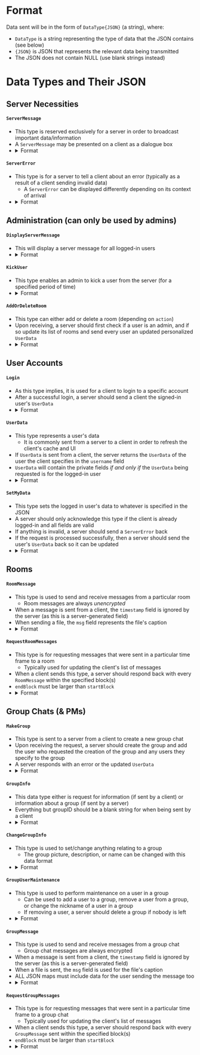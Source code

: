 # Format
Data sent will be in the form of `DataType{JSON}` (a string), where:
* `DataType` is a string representing the type of data that the JSON contains (see below)
* `{JSON}` is JSON that represents the relevant data being transmitted
* The JSON does not contain NULL (use blank strings instead)

# Data Types and Their JSON
## Server Necessities
#### `ServerMessage`
* This type is reserved exclusively for a server in order to broadcast important data/information
* A `ServerMessage` may be presented on a client as a dialogue box
* <details>
	<summary>Format</summary>
	<table>
		<tr><th>Field</th><th>Value</th></tr>
		<tr>
			<td><code>msg</code></td>
			<td>The contents of the server message</td>
		</tr>
	</table>
</details>

#### `ServerError`
* This type is for a server to tell a client about an error (typically as a result of a client sending invalid data)
  * A `ServerError` can be displayed differently depending on its context of arrival
* <details>
	<summary>Format</summary>
	<table>
		<tr><th>Field</th><th>Value</th></tr>
		<tr>
			<td><code>type</code></td>
			<td>The type of error that the server encountered</td>
		</tr>
		<tr>
			<td><code>description</code></td>
			<td>The description of the error that the server encountered</td>
		</tr>
	</table>
</details>

## Administration (can only be used by admins)
#### `DisplayServerMessage`
* This will display a server message for all logged-in users
* <details>
	<summary>Format</summary>
	<table>
		<tr><th>Field</th><th>Value</th></tr>
		<tr>
			<td><code>message</code></td>
			<td>The message to be displayed to all logged-in users</td>
		</tr>
	</table>
</details>

#### `KickUser`
* This type enables an admin to kick a user from the server (for a specified period of time)
* <details>
	<summary>Format</summary>
	<table>
		<tr><th>Field</th><th>Value</th></tr>
		<tr>
			<td><code>username</code></td>
			<td>The username of the user to be kicked</td>
		</tr>
		<tr>
			<td><code>duration</code></td>
			<td>The time in minutes to kick the user for</td>
		</tr>
		<tr>
			<td><code>reason</code></td>
			<td>The reason for being kicked</td>
		</tr>
	</table>
</details>

#### `AddOrDeleteRoom`
* This type can either add or delete a room (depending on `action`)
* Upon receiving, a server should first check if a user is an admin, and if so update its list of rooms and send every user an updated personalized `UserData`
* <details>
	<summary>Format</summary>
	<table>
		<tr><th>Field</th><th>Value</th></tr>
		<tr>
			<td><code>action</code></td>
			<td>Can be either `add` or `delete`</td>
		</tr>
		<tr>
			<td><code>room</code></td>
			<td>The room to add/delete</td>
		</tr>
	</table>
</details>

## User Accounts
#### `Login`
* As this type implies, it is used for a client to login to a specific account
* After a successful login, a server should send a client the signed-in user's `UserData`
* <details>
	<summary>Format</summary>
	<table>
		<tr><th>Field</th><th>Value</th></tr>
		<tr>
			<td><code>username</code></td>
			<td>The username of the user trying to login</td>
		</tr>
		<tr>
			<td><code>password</code></td>
			<td>The password of the user trying to login</td>
		</tr>
		<tr>
			<td><code>protocol</code></td>
			<td>The *major* protocol version as an int to check for compatibility</td>
		</tr>
	</table>
</details>

#### `UserData`
* This type represents a user's data
  * It is commonly sent from a server to a client in order to refresh the client's cache and UI
* If `UserData` is sent from a client, the server returns the `UserData` of the user the client specifies in the `username` field
* `UserData` will contain the private fields *if and only if* the `UserData` being requested is for the logged-in user
* <details>
	<summary>Format</summary>
	<table>
		<tr><th>Field</th><th>Value</th></tr>
		<tr>
			<td><code>username</code></td>
			<td>The username of the account in question</td>
		</tr>
		<tr>
			<td><code>displayName</code></td>
			<td>The display name (nickname) for the account in question</td>
		</tr>
		<tr>
			<td><code>picture</code></td>
			<td>The Base64 of the profile picture of the account in question</td>
		</tr>
		<tr>
			<td><code>pubKey</code></td>
			<td>The public key (needed for securely sending encryption keys of chats) of the account in question</td>
		</tr>
		<tr>
			<td><code>privateKey</code></td>
			<td>(PRIVATE FIELD) The (encrypted with key-derived password) private key of the user</td>
		</tr>
		<tr>
			<td><code>rooms</code></td>
			<td>(PRIVATE FIELD) A list of the rooms the user can access</td>
		</tr>
		<tr>
			<td><code>groups</code></td>
			<td>(PRIVATE FIELD) A list of <code>groupID</code>s</td>
		</tr>
	</table>
</details>

#### `SetMyData`
* This type sets the logged in user's data to whatever is specified in the JSON
* A server should only acknowledge this type if the client is already logged-in and all fields are valid
* If anything is invalid, a server should send a `ServerError` back
* If the request is processed successfully, then a server should send the user's `UserData` back so it can be updated
* <details>
	<summary>Format</summary>
	<table>
		<tr><th>Field</th><th>Value</th></tr>
		<tr>
        	<td><code>whatToChange</code></td>
       		<td>What the client is requesting to be changed about the logged in account (either <code>displayName</code> or <code>pic</code></td>
   		</tr>
		<tr>
			<td><code>data</code></td>
			<td>The new data for what is being changed (Base64 of a picture or a string for the new name</td>
		</tr>
	</table>
</details>

## Rooms
#### `RoomMessage`
* This type is used to send and receive messages from a particular room
  * Room messages are always *unencrypted*
* When a message is sent from a client, the `timestamp` field is ignored by the server (as this is a server-generated field)
* When sending a file, the `msg` field represents the file's caption
* <details>
	<summary>Format</summary>
	<table>
		<tr><th>Field</th><th>Value</th></tr>
		<tr>
			<td><code>room</code></td>
			<td>The room the user is sending a message to</td>
		</tr>
		<tr>
			<td><code>id</code></td>
			<td>The alphanumeric ID of the message that allows it to be sorted amongst other messages</td>
		</tr>
		<tr>
			<td><code>timestamp</code></td>
			<td>The timestamp is the time in seconds at UTC (the server generates this field)</td>
		</tr>
		<tr>
			<td><code>replyTo</code></td>
			<td>The message ID that `msg` is in response to (if there is one)</td>
		</tr>
		<tr>
			<td><code>msg</code></td>
			<td>The message (or caption) associated with this data transmission</td>
		</tr>
		<tr>
		    <td><code>file</code></td>
		    <td>The file encoded in Base64 that is associated with this data transmission</td>
		</tr>
		<tr>
		    <td><code>filename</code></td>
		    <td>The name of the file</td>
		</tr>
	</table>
</details>

#### `RequestRoomMessages`
* This type is for requesting messages that were sent in a particular time frame to a room
  * Typically used for updating the client's list of messages
* When a client sends this type, a server should respond back with every `RoomMessage` within the specified block(s)
* `endBlock` must be larger than `startBlock`
* <details>
	<summary>Format</summary>
	<table>
		<tr><th>Field</th><th>Value</th></tr>
		<tr>
			<td><code>room</code></td>
			<td>The room that the client is requesting messages from</td>
		</tr>
		<tr>
			<td><code>startBlock</code></td>
			<td>The lower bound of the block(s) to be returned: 0 for the most recent 1000 messages sent, 1 for the next 1000 messages sent, etc.</td>
		</tr>
		<tr>
			<td><code>endBlock</code></td>
			<td>The upperbound of the block(s) to be returned: 0 for the most recent 1000 messages sent, 1 for the next 1000 messages sent, etc.</td>
		</tr>
	</table>
</details>

## Group Chats (& PMs)
#### `MakeGroup`
* This type is sent to a server from a client to create a new group chat
* Upon receiving the request, a server should create the group and add the user who requested the creation of the group and any users they specify to the group
* A server responds with an error or the updated `UserData`
* <details>
	<summary>Format</summary>
	<table>
		<tr><th>Field</th><th>Value</th></tr>
		<tr>
			<td><code>groupName</code></td>
			<td>The desired name for this group chat</td>
		</tr>
		<tr>
			<td><code>usernames</code></td>
			<td>An array of usernames that specifies the users to be added to this group</td>
		</tr>
	</table>
</details>

#### `GroupInfo`
* This data type either is request for information (if sent by a client) or information about a group (if sent by a server)
* Everything but groupID should be a blank string for when being sent by a client
* <details>
  	<summary>Format</summary>
  	<table>
  		<tr><th>Field</th><th>Value</th></tr>
  		<tr>
  		    <td><code>groupID</code></td>
  		    <td>The ID of the group in question</td>
  		</tr>
  		<tr>
  		    <td><code>name</code></td>
  		    <td>The name of the group</td>
  		</tr>
  		<tr>
  		    <td><code>pic</code></td>
  		    <td>The profile picture of the group</td>
  		</tr>
		<tr>
  		    <td><code>description</code></td>
  		    <td>The description of the group</td>
  		</tr>
		<tr>
  		    <td><code>nicknames</code></td>
  		    <td>A JSON map of usernames to their corresponding nicknames</td>
  		</tr>
  	</table>
  </details>

#### `ChangeGroupInfo`
* This type is used to set/change anything relating to a group
  * The group picture, description, or name can be changed with this data format
* <details>
  	<summary>Format</summary>
  	<table>
  		<tr><th>Field</th><th>Value</th></tr>
  		<tr>
  			<td><code>groupID</code></td>
  			<td>The ID of the group in question</td>
  		</tr>
  		<tr>
  		    <td><code>whatToChange</code></td>
  		    <td>As the name implies, this field specifies what is being requested to change (either <code>name</code>, <code>description</code> or <code>pic</code>)</td>
  		</tr>
  		<tr>
          	<td><code>data</code></td>
          	<td>The data relating to what is specified in <code>whatToChange</code></td>
       	</tr>
  	</table>
  </details>

#### `GroupUserMaintenance`
* This type is used to perform maintenance on a user in a group
  * Can be used to add a user to a group, remove a user from a group, or change the nickname of a user in a group
  * If removing a user, a server should delete a group if nobody is left
* <details>
  	<summary>Format</summary>
  	<table>
  		<tr><th>Field</th><th>Value</th></tr>
  		<tr>
  			<td><code>groupID</code></td>
  			<td>The ID of the group in question</td>
  		</tr>
  		<tr>
          	<td><code>mode</code></td>
        	<td>What is happening to the user specified in <code>username</code>(either <code>add</code>, <code>remove</code>, or <code>nickname</code>)</td>
        </tr>
  		<tr>
  			<td><code>username</code></td>
  			<td>The username of the user in question</td>
  		</tr>
  		<tr>
          	<td><code>nickname</code></td>
          	<td>The new nickname for the user in question (if applicable)</td>
        </tr>
  	</table>
 </details>

#### `GroupMessage`
* This type is used to send and receive messages from a group chat
  * Group chat messages are always encrypted
* When a message is sent from a client, the `timestamp` field is ignored by the server (as this is a server-generated field)
* When a file is sent, the `msg` field is used for the file's caption
* ALL JSON maps must include data for the user sending the message too
* <details>
	<summary>Format</summary>
	<table>
		<tr><th>Field</th><th>Value</th></tr>
		<tr>
			<td><code>groupID</code></td>
			<td>The ID of the group that the user is sending a message to</td>
		</tr>
		<tr>
			<td><code>id</code></td>
			<td>The alphanumeric ID of the message that allows it to be sorted amongst other messages</td>
		</tr>
		<tr>
			<td><code>timestamp</code></td>
			<td>The timestamp is the time in seconds at UTC (the server generates this field)</td>
		</tr>
		<tr>
			<td><code>replyTo</code></td>
			<td>The message ID/timestamp that `msg` is in response to (if there is one)</td>
		</tr>
		<tr>
			<td><code>encryptedMsgData</code></td>
			<td>
				This field is for an array of arrays. Each sub-array represents the encrypted data for one invididual user. If something cannot be included in the array/is not relevant, it should be a blank string. A sub-array needs to be present for every user involved in communication--including the sender. Each sub array should be in the following format:
* [0]: `username` - the username of the user which the following data is encrypted for
* [1]: `msg` - the encrypted message for the user
* [2]: `msgNonce` - the nonce used to encrypt the message for the user
* [3]: `filename` - the encrypted filename for the user
* [4]: `filenameNonce` - the nonce used to encrypt the filename for the user
* [5]: `file` - the encrypted form of the Base64 representation of a file for a user
* [6]: `fileNonce` - the nonce used to encrypt the Base64 representation of a file for a user
			</td>
		</tr>
	</table>
</details>

#### `RequestGroupMessages`
* This type is for requesting messages that were sent in a particular time frame to a group chat
  * Typically used for updating the client's list of messages
* When a client sends this type, a server should respond back with every `GroupMessage` sent within the specified block(s)
* `endBlock` must be larger than `startBlock`
* <details>
	<summary>Format</summary>
	<table>
		<tr><th>Field</th><th>Value</th></tr>
		<tr>
			<td><code>groupID</code></td>
			<td>The ID of the group that the client is requesting messages from</td>
		</tr>
		<tr>
			<td><code>startBlock</code></td>
			<td>The lower bound of the block(s) to be returned: 0 for the most recent 1000 messages sent, 1 for the next 1000 messages sent, etc.</td>
		</tr>
		<tr>
			<td><code>endBlock</code></td>
			<td>The upperbound of the block(s) to be returned: 0 for the most recent 1000 messages sent, 1 for the next 1000 messages sent, etc.</td>
		</tr>
	</table>
</details>
